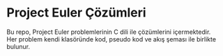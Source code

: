 # Project Euler Çözümleri

Bu repo, Project Euler problemlerinin C dili ile çözümlerini içermektedir.  
Her problem kendi klasöründe kod, pseudo kod ve akış şeması ile birlikte bulunur.

